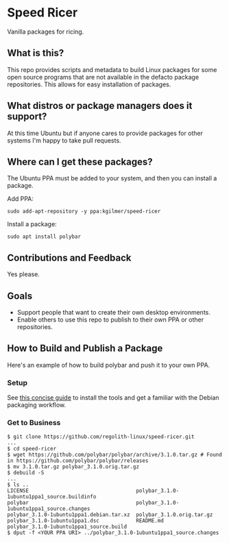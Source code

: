 # Speed Ricer

Vanilla packages for ricing.

## What is this?

This repo provides scripts and metadata to build Linux packages for some open source programs that are not available in the defacto package repositories.  This allows for easy installation of packages. 

## What distros or package managers does it support?

At this time Ubuntu but if anyone cares to provide packages for other systems I'm happy to take pull requests.  

## Where can I get these packages?

The Ubuntu PPA must be added to your system, and then you can install a package.

Add PPA:
```
sudo add-apt-repository -y ppa:kgilmer/speed-ricer
```

Install a package:
```
sudo apt install polybar
```

## Contributions and Feedback

Yes please.

## Goals

* Support people that want to create their own desktop environments.
* Enable others to use this repo to publish to their own PPA or other repositories.

## How to Build and Publish a Package

Here's an example of how to build polybar and push it to your own PPA.

### Setup

See [this concise guide](https://wiki.debian.org/BuildingTutorial) to install the tools and get a familiar with the Debian packaging workflow.

### Get to Business

```
$ git clone https://github.com/regolith-linux/speed-ricer.git
...
$ cd speed-ricer
$ wget https://github.com/polybar/polybar/archive/3.1.0.tar.gz # Found in https://github.com/polybar/polybar/releases
$ mv 3.1.0.tar.gz polybar_3.1.0.orig.tar.gz
$ debuild -S
...
$ ls ..
LICENSE                                   polybar_3.1.0-1ubuntu1ppa1_source.buildinfo
polybar                                   polybar_3.1.0-1ubuntu1ppa1_source.changes
polybar_3.1.0-1ubuntu1ppa1.debian.tar.xz  polybar_3.1.0.orig.tar.gz
polybar_3.1.0-1ubuntu1ppa1.dsc            README.md
polybar_3.1.0-1ubuntu1ppa1_source.build
$ dput -f <YOUR PPA URI> ../polybar_3.1.0-1ubuntu1ppa1_source.changes
```